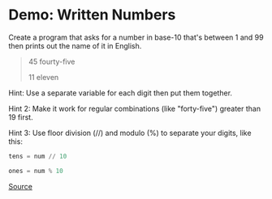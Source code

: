 # Demo: Written Numbers

Create a program that asks for a number in base-10 that's between 1 and 99 then prints out the name of it in English.

> 45
> fourty-five
>
> 11
> eleven

Hint: Use a separate variable for each digit then put them together.

Hint 2: Make it work for regular combinations (like "forty-five") greater than 19 first.

Hint 3: Use floor division (//) and modulo (%) to separate your digits, like this:

```py
tens = num // 10

ones = num % 10
```

[Source](/demos/written-numbers.py)
